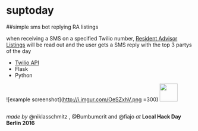 # suptoday

##simple sms bot replying RA listings

when receiving a SMS on a specified Twilio number, [Resident Advisor Listings](https://www.residentadvisor.net/events.aspx) will be read out and the user gets a SMS reply with the top 3 partys of the day

- [Twilio API](https://www.twilio.com/docs/api)
- Flask
- Python


![example screenshot](http://i.imgur.com/OeSZxhV.png =300)
<img src="https://github.com/favicon.ico" width="48">

##

*made by* @niklasschmitz , @Bumbumcrit and @fiajo *at* 
**Local Hack Day Berlin 2016**
